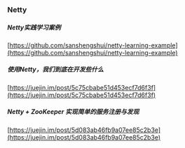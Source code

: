 ###  Netty   


#####  Netty实践学习案例  
[https://github.com/sanshengshui/netty-learning-example](https://github.com/sanshengshui/netty-learning-example)  

#####  使用Netty，我们到底在开发些什么  
[https://juejin.im/post/5c75cbabe51d453ecf7d6f3f](https://juejin.im/post/5c75cbabe51d453ecf7d6f3f)


#####  Netty + ZooKeeper 实现简单的服务注册与发现  
[https://juejin.im/post/5d083ab46fb9a07ee85c2b3e](https://juejin.im/post/5d083ab46fb9a07ee85c2b3e)  


